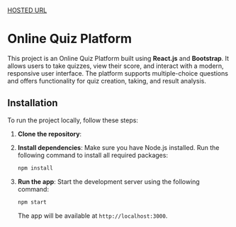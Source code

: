 [HOSTED URL](https://quiz-app-nine-lilac-37.vercel.app/)

# Online Quiz Platform

This project is an Online Quiz Platform built using **React.js** and **Bootstrap**. It allows users to take quizzes, view their score, and interact with a modern, responsive user interface. The platform supports multiple-choice questions and offers functionality for quiz creation, taking, and result analysis.

## Installation
To run the project locally, follow these steps:

1. **Clone the repository**:

2. **Install dependencies**:
    Make sure you have Node.js installed. Run the following command to install all required packages:
    ```bash
    npm install
    ```

3. **Run the app**:
    Start the development server using the following command:
    ```bash
    npm start
    ```
    The app will be available at `http://localhost:3000`.
